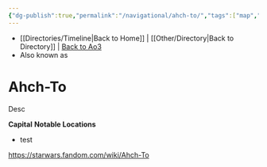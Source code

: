 ```yaml
---
{"dg-publish":true,"permalink":"/navigational/ahch-to/","tags":["map","planet","unknown","unfinished"],"dgHomeLink":false}
---
```


- [[Directories/Timeline\|Back to Home]] | [[Other/Directory\|Back to Directory]] | [Back to Ao3](https://archiveofourown.org/works/19334440/chapters/45992584)
- Also known as 

# Ahch-To
Desc

**Capital**
**Notable Locations**
- test

https://starwars.fandom.com/wiki/Ahch-To
